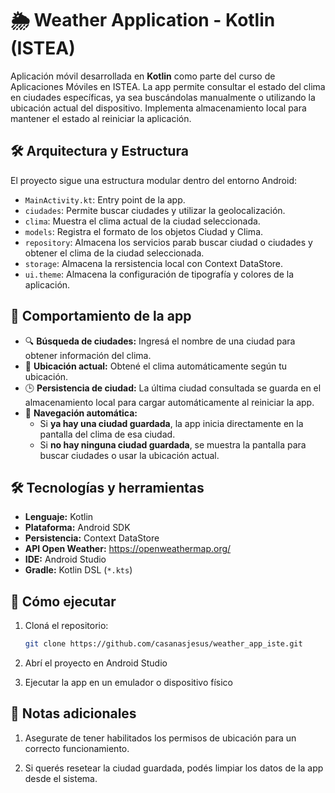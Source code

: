 # 🌦 Weather Application - Kotlin (ISTEA)

Aplicación móvil desarrollada en **Kotlin** como parte del curso de Aplicaciones Móviles en ISTEA. La app permite consultar el estado del clima en ciudades específicas, ya sea buscándolas manualmente o utilizando la ubicación actual del dispositivo. Implementa almacenamiento local para mantener el estado al reiniciar la aplicación.

## 🛠 Arquitectura y Estructura

El proyecto sigue una estructura modular dentro del entorno Android:

- `MainActivity.kt`: Entry point de la app.
- `ciudades`: Permite buscar ciudades y utilizar la geolocalización.
- `clima`: Muestra el clima actual de la ciudad seleccionada.
- `models`: Registra el formato de los objetos Ciudad y Clima.
- `repository`: Almacena los servicios parab buscar ciudad o ciudades y obtener el clima de la ciudad seleccionada.
- `storage`: Almacena la rersistencia local con Context DataStore.
- `ui.theme`: Almacena la configuración de tipografía y colores de la aplicación.


## 📱 Comportamiento de la app

- 🔍 **Búsqueda de ciudades:** Ingresá el nombre de una ciudad para obtener información del clima.
- 📍 **Ubicación actual:** Obtené el clima automáticamente según tu ubicación.
- 🕒 **Persistencia de ciudad:** La última ciudad consultada se guarda en el almacenamiento local para cargar automáticamente al reiniciar la app.
- 🧭 **Navegación automática:**
    - Si **ya hay una ciudad guardada**, la app inicia directamente en la pantalla del clima de esa ciudad.
    - Si **no hay ninguna ciudad guardada**, se muestra la pantalla para buscar ciudades o usar la ubicación actual.


## 🛠 Tecnologías y herramientas

- **Lenguaje:** Kotlin
- **Plataforma:** Android SDK
- **Persistencia:** Context DataStore
- **API Open Weather:** https://openweathermap.org/
- **IDE:** Android Studio
- **Gradle:** Kotlin DSL (`*.kts`)


## 🚀 Cómo ejecutar

1. Cloná el repositorio:
   ```bash
   git clone https://github.com/casanasjesus/weather_app_iste.git
   ```
   
2. Abrí el proyecto en Android Studio

3. Ejecutar la app en un emulador o dispositivo físico

## 📌 Notas adicionales

1. Asegurate de tener habilitados los permisos de ubicación para un correcto funcionamiento.

2. Si querés resetear la ciudad guardada, podés limpiar los datos de la app desde el sistema.